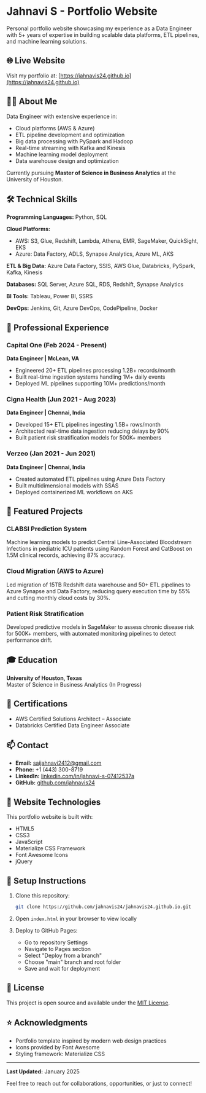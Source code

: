 # Jahnavi S - Portfolio Website

Personal portfolio website showcasing my experience as a Data Engineer with 5+ years of expertise in building scalable data platforms, ETL pipelines, and machine learning solutions.

## 🌐 Live Website

Visit my portfolio at: [https://jahnavis24.github.io](https://jahnavis24.github.io)

## 👩‍💻 About Me

Data Engineer with extensive experience in:
- Cloud platforms (AWS & Azure)
- ETL pipeline development and optimization
- Big data processing with PySpark and Hadoop
- Real-time streaming with Kafka and Kinesis
- Machine learning model deployment
- Data warehouse design and optimization

Currently pursuing **Master of Science in Business Analytics** at the University of Houston.

## 🛠️ Technical Skills

**Programming Languages:** Python, SQL

**Cloud Platforms:** 
- AWS: S3, Glue, Redshift, Lambda, Athena, EMR, SageMaker, QuickSight, EKS
- Azure: Data Factory, ADLS, Synapse Analytics, Azure ML, AKS

**ETL & Big Data:** Azure Data Factory, SSIS, AWS Glue, Databricks, PySpark, Kafka, Kinesis

**Databases:** SQL Server, Azure SQL, RDS, Redshift, Synapse Analytics

**BI Tools:** Tableau, Power BI, SSRS

**DevOps:** Jenkins, Git, Azure DevOps, CodePipeline, Docker

## 💼 Professional Experience

### Capital One (Feb 2024 - Present)
**Data Engineer | McLean, VA**
- Engineered 20+ ETL pipelines processing 1.2B+ records/month
- Built real-time ingestion systems handling 1M+ daily events
- Deployed ML pipelines supporting 10M+ predictions/month

### Cigna Health (Jun 2021 - Aug 2023)
**Data Engineer | Chennai, India**
- Developed 15+ ETL pipelines ingesting 1.5B+ rows/month
- Architected real-time data ingestion reducing delays by 90%
- Built patient risk stratification models for 500K+ members

### Verzeo (Jan 2021 - Jun 2021)
**Data Engineer | Chennai, India**
- Created automated ETL pipelines using Azure Data Factory
- Built multidimensional models with SSAS
- Deployed containerized ML workflows on AKS

## 🚀 Featured Projects

### CLABSI Prediction System
Machine learning models to predict Central Line-Associated Bloodstream Infections in pediatric ICU patients using Random Forest and CatBoost on 1.5M clinical records, achieving 87% accuracy.

### Cloud Migration (AWS to Azure)
Led migration of 15TB Redshift data warehouse and 50+ ETL pipelines to Azure Synapse and Data Factory, reducing query execution time by 55% and cutting monthly cloud costs by 30%.

### Patient Risk Stratification
Developed predictive models in SageMaker to assess chronic disease risk for 500K+ members, with automated monitoring pipelines to detect performance drift.

## 🎓 Education

**University of Houston, Texas**  
Master of Science in Business Analytics (In Progress)

## 📜 Certifications

- AWS Certified Solutions Architect – Associate
- Databricks Certified Data Engineer Associate

## 📫 Contact

- **Email:** saijahnavi2412@gmail.com
- **Phone:** +1 (443) 300-8719
- **LinkedIn:** [linkedin.com/in/jahnavi-s-07412537a](http://www.linkedin.com/in/jahnavi-s-07412537a)
- **GitHub:** [github.com/jahnavis24](https://github.com/jahnavis24)

## 🔧 Website Technologies

This portfolio website is built with:
- HTML5
- CSS3
- JavaScript
- Materialize CSS Framework
- Font Awesome Icons
- jQuery

## 📄 Setup Instructions

1. Clone this repository:
   ```bash
   git clone https://github.com/jahnavis24/jahnavis24.github.io.git
   ```

2. Open `index.html` in your browser to view locally

3. Deploy to GitHub Pages:
   - Go to repository Settings
   - Navigate to Pages section
   - Select "Deploy from a branch"
   - Choose "main" branch and root folder
   - Save and wait for deployment

## 📝 License

This project is open source and available under the [MIT License](LICENSE).

## ⭐ Acknowledgments

- Portfolio template inspired by modern web design practices
- Icons provided by Font Awesome
- Styling framework: Materialize CSS

---

**Last Updated:** January 2025

Feel free to reach out for collaborations, opportunities, or just to connect!